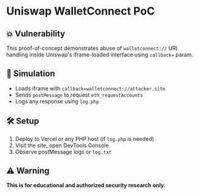 # Uniswap WalletConnect PoC

## 💥 Vulnerability
This proof-of-concept demonstrates abuse of `walletconnect://` URI handling inside Uniswap's iframe-loaded interface using `callback=` param.

## 🧪 Simulation
- Loads iframe with `callback=walletconnect://attacker.site`
- Sends `postMessage` to request `eth_requestAccounts`
- Logs any response using `log.php`

## 🛠 Setup
1. Deploy to Vercel or any PHP host (if `log.php` is needed)
2. Visit the site, open DevTools Console
3. Observe postMessage logs or `log.txt`

## ⚠️ Warning
**This is for educational and authorized security research only.**
